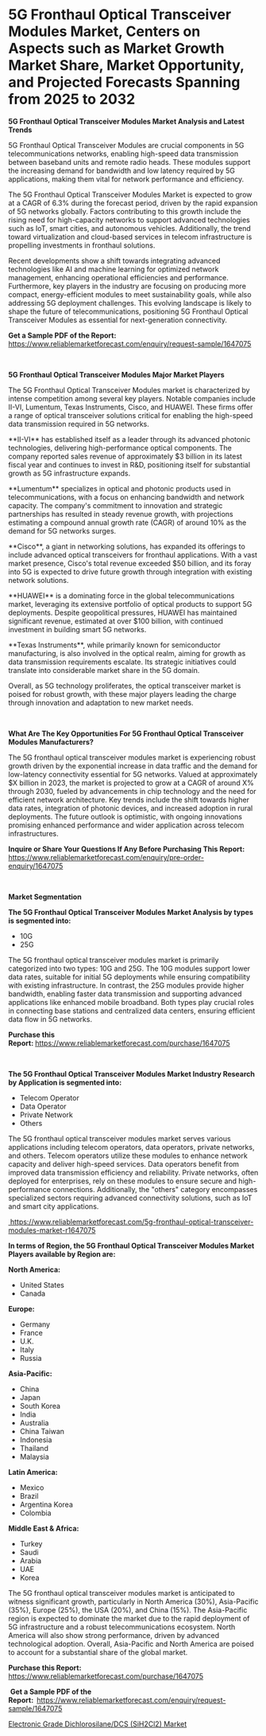<p><h1>5G Fronthaul Optical Transceiver Modules Market, Centers on Aspects such as Market Growth Market Share, Market Opportunity, and Projected Forecasts Spanning from 2025 to 2032</h1></p><p><strong>5G Fronthaul Optical Transceiver Modules Market Analysis and Latest Trends</strong></p>
<p><p>5G Fronthaul Optical Transceiver Modules are crucial components in 5G telecommunications networks, enabling high-speed data transmission between baseband units and remote radio heads. These modules support the increasing demand for bandwidth and low latency required by 5G applications, making them vital for network performance and efficiency.</p><p>The 5G Fronthaul Optical Transceiver Modules Market is expected to grow at a CAGR of 6.3% during the forecast period, driven by the rapid expansion of 5G networks globally. Factors contributing to this growth include the rising need for high-capacity networks to support advanced technologies such as IoT, smart cities, and autonomous vehicles. Additionally, the trend toward virtualization and cloud-based services in telecom infrastructure is propelling investments in fronthaul solutions.</p><p>Recent developments show a shift towards integrating advanced technologies like AI and machine learning for optimized network management, enhancing operational efficiencies and performance. Furthermore, key players in the industry are focusing on producing more compact, energy-efficient modules to meet sustainability goals, while also addressing 5G deployment challenges. This evolving landscape is likely to shape the future of telecommunications, positioning 5G Fronthaul Optical Transceiver Modules as essential for next-generation connectivity.</p></p>
<p><strong>Get a Sample PDF of the Report:&nbsp;</strong> <a href="https://www.reliablemarketforecast.com/enquiry/request-sample/1647075?utm_campaign=3096&utm_medium=2&utm_source=Github&utm_content=ia&utm_term=29032025&utm_id=5g-fronthaul-optical-transceiver-modules">https://www.reliablemarketforecast.com/enquiry/request-sample/1647075</a></p>
<p>&nbsp;</p>
<p><strong>5G Fronthaul Optical Transceiver Modules Major Market Players</strong></p>
<p><p>The 5G Fronthaul Optical Transceiver Modules market is characterized by intense competition among several key players. Notable companies include II-VI, Lumentum, Texas Instruments, Cisco, and HUAWEI. These firms offer a range of optical transceiver solutions critical for enabling the high-speed data transmission required in 5G networks.</p><p>**II-VI** has established itself as a leader through its advanced photonic technologies, delivering high-performance optical components. The company reported sales revenue of approximately $3 billion in its latest fiscal year and continues to invest in R&D, positioning itself for substantial growth as 5G infrastructure expands.</p><p>**Lumentum** specializes in optical and photonic products used in telecommunications, with a focus on enhancing bandwidth and network capacity. The company's commitment to innovation and strategic partnerships has resulted in steady revenue growth, with projections estimating a compound annual growth rate (CAGR) of around 10% as the demand for 5G networks surges.</p><p>**Cisco**, a giant in networking solutions, has expanded its offerings to include advanced optical transceivers for fronthaul applications. With a vast market presence, Cisco's total revenue exceeded $50 billion, and its foray into 5G is expected to drive future growth through integration with existing network solutions.</p><p>**HUAWEI** is a dominating force in the global telecommunications market, leveraging its extensive portfolio of optical products to support 5G deployments. Despite geopolitical pressures, HUAWEI has maintained significant revenue, estimated at over $100 billion, with continued investment in building smart 5G networks.</p><p>**Texas Instruments**, while primarily known for semiconductor manufacturing, is also involved in the optical realm, aiming for growth as data transmission requirements escalate. Its strategic initiatives could translate into considerable market share in the 5G domain.</p><p>Overall, as 5G technology proliferates, the optical transceiver market is poised for robust growth, with these major players leading the charge through innovation and adaptation to new market needs.</p></p>
<p>&nbsp;</p>
<p><strong>What Are The Key Opportunities For 5G Fronthaul Optical Transceiver Modules Manufacturers?</strong></p>
<p><p>The 5G fronthaul optical transceiver modules market is experiencing robust growth driven by the exponential increase in data traffic and the demand for low-latency connectivity essential for 5G networks. Valued at approximately $X billion in 2023, the market is projected to grow at a CAGR of around X% through 2030, fueled by advancements in chip technology and the need for efficient network architecture. Key trends include the shift towards higher data rates, integration of photonic devices, and increased adoption in rural deployments. The future outlook is optimistic, with ongoing innovations promising enhanced performance and wider application across telecom infrastructures.</p></p>
<p><strong>Inquire or Share Your Questions If Any Before Purchasing This Report:</strong> <a href="https://www.reliablemarketforecast.com/enquiry/pre-order-enquiry/1647075?utm_campaign=3096&utm_medium=2&utm_source=Github&utm_content=ia&utm_term=29032025&utm_id=5g-fronthaul-optical-transceiver-modules">https://www.reliablemarketforecast.com/enquiry/pre-order-enquiry/1647075</a></p>
<p>&nbsp;</p>
<p><strong>Market Segmentation</strong></p>
<p><strong>The 5G Fronthaul Optical Transceiver Modules Market Analysis by types is segmented into:</strong></p>
<p><ul><li>10G</li><li>25G</li></ul></p>
<p><p>The 5G fronthaul optical transceiver modules market is primarily categorized into two types: 10G and 25G. The 10G modules support lower data rates, suitable for initial 5G deployments while ensuring compatibility with existing infrastructure. In contrast, the 25G modules provide higher bandwidth, enabling faster data transmission and supporting advanced applications like enhanced mobile broadband. Both types play crucial roles in connecting base stations and centralized data centers, ensuring efficient data flow in 5G networks.</p></p>
<p><strong>Purchase this Report:&nbsp;</strong><a href="https://www.reliablemarketforecast.com/purchase/1647075?utm_campaign=3096&utm_medium=2&utm_source=Github&utm_content=ia&utm_term=29032025&utm_id=5g-fronthaul-optical-transceiver-modules">https://www.reliablemarketforecast.com/purchase/1647075</a></p>
<p>&nbsp;</p>
<p><strong>The 5G Fronthaul Optical Transceiver Modules Market Industry Research by Application is segmented into:</strong></p>
<p><ul><li>Telecom Operator</li><li>Data Operator</li><li>Private Network</li><li>Others</li></ul></p>
<p><p>The 5G fronthaul optical transceiver modules market serves various applications including telecom operators, data operators, private networks, and others. Telecom operators utilize these modules to enhance network capacity and deliver high-speed services. Data operators benefit from improved data transmission efficiency and reliability. Private networks, often deployed for enterprises, rely on these modules to ensure secure and high-performance connections. Additionally, the "others" category encompasses specialized sectors requiring advanced connectivity solutions, such as IoT and smart city applications.</p></p>
<p><a href="https://www.reliablemarketforecast.com/5g-fronthaul-optical-transceiver-modules-market-r1647075?utm_campaign=3096&utm_medium=2&utm_source=Github&utm_content=ia&utm_term=29032025&utm_id=5g-fronthaul-optical-transceiver-modules">&nbsp;https://www.reliablemarketforecast.com/5g-fronthaul-optical-transceiver-modules-market-r1647075</a></p>
<p><strong>In terms of Region, the 5G Fronthaul Optical Transceiver Modules Market Players available by Region are:</strong></p>
<p>
    <p> <strong> North America: </strong>
        <ul>
            <li>United States</li>
            <li>Canada</li>
        </ul>
        </p> 
    <p> <strong> Europe: </strong>
        <ul>
            <li>Germany</li>
            <li>France</li>
            <li>U.K.</li>
            <li>Italy</li>
            <li>Russia</li>
        </ul>
        </p> 
    <p> <strong> Asia-Pacific: </strong>
        <ul>
            <li>China</li>
            <li>Japan</li>
            <li>South Korea</li>
            <li>India</li>
            <li>Australia</li>
            <li>China Taiwan</li>
            <li>Indonesia</li>
            <li>Thailand</li>
            <li>Malaysia</li>
        </ul>
        </p> 
    <p> <strong> Latin America: </strong>
        <ul>
            <li>Mexico</li>
            <li>Brazil</li>
            <li>Argentina Korea</li>
            <li>Colombia</li>
        </ul>
        </p> 
    <p> <strong> Middle East & Africa: </strong>
        <ul>
            <li>Turkey</li>
            <li>Saudi</li>
            <li>Arabia</li>
            <li>UAE</li>
            <li>Korea</li>
        </ul>
    </p>
    </p>
<p><p>The 5G fronthaul optical transceiver modules market is anticipated to witness significant growth, particularly in North America (30%), Asia-Pacific (35%), Europe (25%), the USA (20%), and China (15%). The Asia-Pacific region is expected to dominate the market due to the rapid deployment of 5G infrastructure and a robust telecommunications ecosystem. North America will also show strong performance, driven by advanced technological adoption. Overall, Asia-Pacific and North America are poised to account for a substantial share of the global market.</p></p>
<p><strong>Purchase this Report: </strong><a href="https://www.reliablemarketforecast.com/purchase/1647075?utm_campaign=3096&utm_medium=2&utm_source=Github&utm_content=ia&utm_term=29032025&utm_id=5g-fronthaul-optical-transceiver-modules">https://www.reliablemarketforecast.com/purchase/1647075</a></p>
<p>&nbsp;<strong>Get a Sample PDF of the Report:&nbsp;&nbsp;</strong><a href="https://www.reliablemarketforecast.com/enquiry/request-sample/1647075?utm_campaign=3096&utm_medium=2&utm_source=Github&utm_content=ia&utm_term=29032025&utm_id=5g-fronthaul-optical-transceiver-modules">https://www.reliablemarketforecast.com/enquiry/request-sample/1647075</a></p>
<p><strong></strong></p>
<p><p><a href="https://github.com/guleealhani/Market-Research-Report-List-1/blob/main/electronic-grade-dichlorosilanedcs-sih2cl2-market.md?utm_campaign=3096&utm_medium=2&utm_source=Github&utm_content=ia&utm_term=29032025&utm_id=5g-fronthaul-optical-transceiver-modules">Electronic Grade Dichlorosilane/DCS (SiH2Cl2) Market</a></p></p>